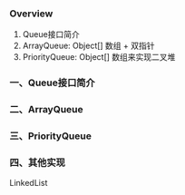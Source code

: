 ### Overview
1. Queue接口简介
2. ArrayQueue: Object[] 数组 + 双指针
3. PriorityQueue: Object[] 数组来实现二叉堆

### 一、Queue接口简介

### 二、ArrayQueue

### 三、PriorityQueue

### 四、其他实现
LinkedList